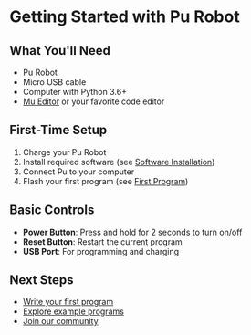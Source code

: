 # Getting Started with Pu Robot

## What You'll Need
- Pu Robot
- Micro USB cable
- Computer with Python 3.6+
- [Mu Editor](https://codewith.mu/) or your favorite code editor

## First-Time Setup
1. Charge your Pu Robot
2. Install required software (see [Software Installation](Software-Installation))
3. Connect Pu to your computer
4. Flash your first program (see [First Program](First-Program))

## Basic Controls
- **Power Button**: Press and hold for 2 seconds to turn on/off
- **Reset Button**: Restart the current program
- **USB Port**: For programming and charging

## Next Steps
- [Write your first program](First-Program)
- [Explore example programs](Examples)
- [Join our community](Community-&-Support)
